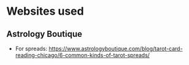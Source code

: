 
# Websites used


## Astrology Boutique
+ For spreads: https://www.astrologyboutique.com/blog/tarot-card-reading-chicago/6-common-kinds-of-tarot-spreads/
